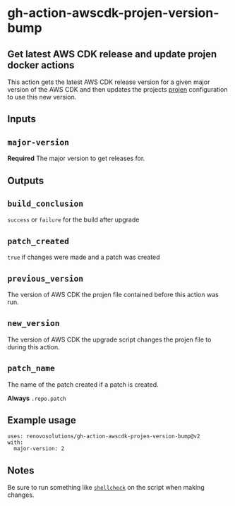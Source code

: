 # gh-action-awscdk-projen-version-bump
## Get latest AWS CDK release and update projen docker actions

This action gets the latest AWS CDK release version for a given major version of the AWS CDK and then updates the projects [projen](https://github.com/projen/projen) configuration to use this new version.

## Inputs

## `major-version`

**Required** The major version to get releases for.

## Outputs

## `build_conclusion`

`success` or `failure` for the build after upgrade

## `patch_created`

`true` if changes were made and a patch was created

## `previous_version`
The version of AWS CDK the projen file contained before this action was run.

## `new_version`
The version of AWS CDK the upgrade script changes the projen file to during this action.

## `patch_name`
The name of the patch created if a patch is created.

**Always** `.repo.patch`

## Example usage

```
uses: renovosolutions/gh-action-awscdk-projen-version-bump@v2
with:
  major-version: 2
```

## Notes

Be sure to run something like [`shellcheck`](https://github.com/koalaman/shellcheck) on the script when making changes.
